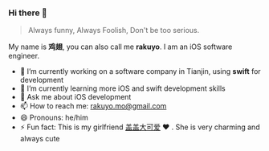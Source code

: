 ### Hi there 👋

> Always funny, Always Foolish, Don't be too serious.

My name is **鸡翅**, you can also call me **rakuyo**. I am an iOS software engineer.

- 🔭 I’m currently working on a software company in Tianjin, using **swift** for development
- 🌱 I’m currently learning more iOS and swift development skills
- 💬 Ask me about iOS development
- 📫 How to reach me: rakuyo.mo@gmail.com
- 😄 Pronouns: he/him
- ⚡ Fun fact: This is my girlfriend [盖盖大可爱](https://github.com/xxgail) ❤ . She is very charming and always cute
